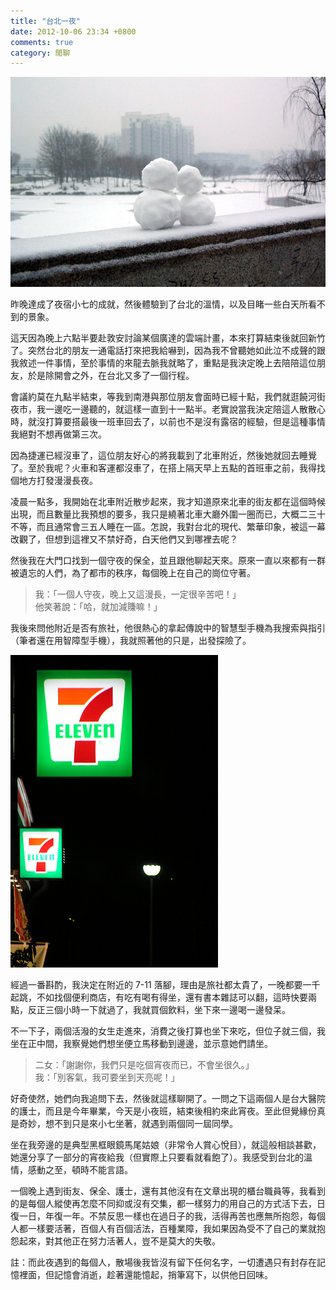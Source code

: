 ```yaml
---
title: "台北一夜"
date: 2012-10-06 23:34 +0800
comments: true
category: 閒聊
---
```


![](/images/snow.jpg)

昨晚達成了夜宿小七的成就，然後體驗到了台北的溫情，以及目睹一些白天所看不到的景象。

<!-- more -->

這天因為晚上六點半要赴敦安討論某個廣達的雲端計畫，本來打算結束後就回新竹了。突然台北的朋友一通電話打來把我給嚇到，因為我不曾聽她如此泣不成聲的跟我敘述一件事情，至於事情的來龍去脈我就略了，重點是我決定晚上去陪陪這位朋友，於是除開會之外，在台北又多了一個行程。

會議約莫在九點半結束，等我到南港與那位朋友會面時已經十點，我們就逛饒河街夜市，我一邊吃一邊聽的，就這樣一直到十一點半。老實說當我決定陪這人散散心時，就沒打算要搭最後一班車回去了，以前也不是沒有露宿的經驗，但是這種事情我絕對不想再做第三次。

因為捷運已經沒車了，這位朋友好心的將我載到了北車附近，然後她就回去睡覺了。至於我呢？火車和客運都沒車了，在搭上隔天早上五點的首班車之前，我得找個地方打發漫漫長夜。

凌晨一點多，我開始在北車附近散步起來，我才知道原來北車的街友都在這個時候出現，而且數量比我預想的要多，我只是繞著北車大廳外圍一圈而已，大概二三十不等，而且通常會三五人睡在一區。怎說，我對台北的現代、繁華印象，被這一幕改觀了，但想到這裡又不禁好奇，白天他們又到哪裡去呢？

然後我在大門口找到一個守夜的保全，並且跟他聊起天來。原來一直以來都有一群被遺忘的人們，為了都市的秩序，每個晚上在自己的崗位守著。

> 我：「一個人守夜，晚上又這漫長，一定很辛苦吧！」  
> 他笑著說：「哈，就加減賺嘛！」

我後來問他附近是否有旅社，他很熱心的拿起傳說中的智慧型手機為我搜索與指引（筆者還在用智障型手機），我就照著他的只是，出發探險了。

![](/images/7-11.jpg)

經過一番斟酌，我決定在附近的 7-11 落腳，理由是旅社都太貴了，一晚都要一千起跳，不如找個便利商店，有吃有喝有得坐，還有書本雜誌可以翻，這時快要兩點，反正三個小時一下就過了，我就買個飲料，坐下來一邊喝一邊發呆。

不一下子，兩個活潑的女生走進來，消費之後打算也坐下來吃，但位子就三個，我坐在正中間，我察覺她們想坐便立馬移動到邊邊，並示意她們請坐。

> 二女：「謝謝你，我們只是吃個宵夜而已，不會坐很久。」  
> 我：「別客氣，我可要坐到天亮呢！」

好奇使然，她們向我追問下去，然後就這樣聊開了。一問之下這兩個人是台大醫院的護士，而且是今年畢業，今天是小夜班，結束後相約來此宵夜。至此但覺緣份真是奇妙，想不到只是來小七坐著，就遇到兩個同一屆同學。

坐在我旁邊的是典型黑框眼鏡馬尾姑娘（非常令人賞心悅目），就這般相談甚歡，她還分享了一部分的宵夜給我（但實際上只要看就看飽了）。我感受到台北的溫情，感動之至，頓時不能言語。

一個晚上遇到街友、保全、護士，還有其他沒有在文章出現的櫃台職員等，我看到的是每個人縱使再怎麼不同抑或沒有交集，都一樣努力的用自己的方式活下去，日復一日，年復一年。不禁反思一樣也在過日子的我，活得再苦也應無所抱怨，每個人都一樣要活著，百個人有百個活法，百種業障，我如果因為受不了自己的業就抱怨起來，對其他正在努力活著人，豈不是莫大的失敬。

註：而此夜遇到的每個人，散場後我皆沒有留下任何名字，一切遭遇只有封存在記憶裡面，但記憶會消逝，趁著還能憶起，捎筆寫下，以供他日回味。
